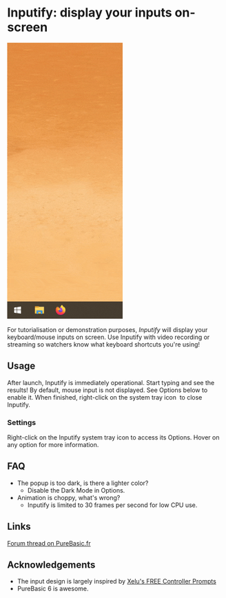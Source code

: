 # Inputify: display your inputs on-screen

![Inputify GIF demo](/Media/Demo.gif)  

For tutorialisation or demonstration purposes, *Inputify* will display your keyboard/mouse inputs on screen. Use Inputify with video recording or streaming so watchers know what keyboard shortcuts you're using! 

## Usage 

After launch, Inputify is immediately operational. Start typing and see the results! 
By default, mouse input is not displayed. See Options below to enable it. 
When finished, right-click on the system tray icon <img> to close Inputify. 

### Settings
Right-click on the Inputify system tray icon to access its Options. Hover on any option for more information. 

## FAQ
- The popup is too dark, is there a lighter color? 
  - Disable the Dark Mode in Options.
- Animation is choppy, what's wrong?
  - Inputify is limited to 30 frames per second for low CPU use.

## Links
[Forum thread on PureBasic.fr](https://www.purebasic.fr/english/viewtopic.php?t=78269)

## Acknowledgements 
* The input design is largely inspired by [Xelu's FREE Controller Prompts](https://thoseawesomeguys.com/prompts/)
* PureBasic 6 is awesome. 
